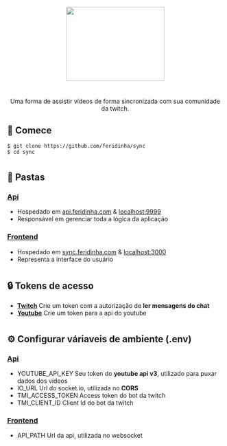 <p align="center"><img src="https://f.feridinha.com/sync/logo.gif" width="230" height="172"></p>

#

<p align="center"> Uma forma de assistir vídeos de forma sincronizada com sua comunidade da twitch. </p>

## 🏁 Comece

```shell
$ git clone https://github.com/feridinha/sync
$ cd sync
```

#

## 📂 Pastas

### [Api](https://github.com/feridinha/sync/tree/master/api)

- Hospedado em [api.feridinha.com](https://api.feridinha.com) & [localhost:9999](http://localhost:9999)
- Responsável em gerenciar toda a lógica da aplicação

### [Frontend](https://github.com/feridinha/sync/tree/master/frontend)

- Hospedado em [sync.feridinha.com](https://sync.feridinha.com) & [localhost:3000](http://localhost:3000)
- Representa a interface do usuário

#

## 🔒 Tokens de acesso

- [**Twitch**](https://twitchtokengenerator.com) Crie um token com a autorização de **ler mensagens do chat**
- [**Youtube**](https://developers.google.com/youtube/v3/getting-started?hl=pt-br#intro) Crie um token para a api do youtube

#

## ⚙️ Configurar váriaveis de ambiente (.env)

### [Api](https://github.com/feridinha/sync/tree/master/api)

- YOUTUBE_API_KEY Seu token do **youtube api v3**, utilizado para puxar dados dos vídeos
- IO_URL Url do socket.io, utilizada no **CORS**
- TMI_ACCESS_TOKEN Access token do bot da twitch
- TMI_CLIENT_ID Client Id do bot da twitch

### [Frontend](https://github.com/feridinha/sync/tree/master/api)

- API_PATH Url da api, utilizada no websocket

#
